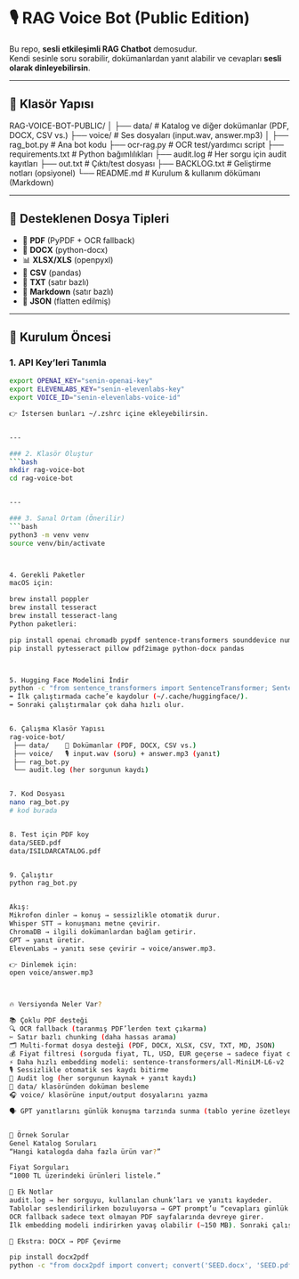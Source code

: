 # 🎙️ RAG Voice Bot (Public Edition)

Bu repo, **sesli etkileşimli RAG Chatbot** demosudur.  
Kendi sesinle soru sorabilir, dokümanlardan yanıt alabilir ve cevapları **sesli olarak dinleyebilirsin**.  

---

## 📂 Klasör Yapısı

RAG-VOICE-BOT-PUBLIC/
│
├── data/ # Katalog ve diğer dokümanlar (PDF, DOCX, CSV vs.)
├── voice/ # Ses dosyaları (input.wav, answer.mp3)
│
├── rag_bot.py # Ana bot kodu
├── ocr-rag.py # OCR test/yardımcı script
├── requirements.txt # Python bağımlılıkları
├── audit.log # Her sorgu için audit kayıtları
├── out.txt # Çıktı/test dosyası
├── BACKLOG.txt # Geliştirme notları (opsiyonel)
└── README.md # Kurulum & kullanım dökümanı (Markdown)



---

## 📑 Desteklenen Dosya Tipleri
- 📄 **PDF** (PyPDF + OCR fallback)  
- 📘 **DOCX** (python-docx)  
- 📊 **XLSX/XLS** (openpyxl)  
- 📑 **CSV** (pandas)  
- 📄 **TXT** (satır bazlı)  
- 📝 **Markdown** (satır bazlı)  
- 🔧 **JSON** (flatten edilmiş)  

---

## 🚀 Kurulum Öncesi

### 1. API Key’leri Tanımla
```bash
export OPENAI_KEY="senin-openai-key"
export ELEVENLABS_KEY="senin-elevenlabs-key"
export VOICE_ID="senin-elevenlabs-voice-id"

👉 İstersen bunları ~/.zshrc içine ekleyebilirsin.


---

### 2. Klasör Oluştur
```bash
mkdir rag-voice-bot
cd rag-voice-bot


---

### 3. Sanal Ortam (Önerilir)
```bash
python3 -m venv venv
source venv/bin/activate



4. Gerekli Paketler
macOS için:

brew install poppler
brew install tesseract
brew install tesseract-lang
Python paketleri:

pip install openai chromadb pypdf sentence-transformers sounddevice numpy requests
pip install pytesseract pillow pdf2image python-docx pandas



5. Hugging Face Modelini İndir
python -c "from sentence_transformers import SentenceTransformer; SentenceTransformer('sentence-transformers/all-MiniLM-L6-v2')"
➡️ İlk çalıştırmada cache’e kaydolur (~/.cache/huggingface/).
➡️ Sonraki çalıştırmalar çok daha hızlı olur.


6. Çalışma Klasör Yapısı
rag-voice-bot/
 ├── data/    📂 Dokümanlar (PDF, DOCX, CSV vs.)
 ├── voice/   🎙️ input.wav (soru) + answer.mp3 (yanıt)
 ├── rag_bot.py
 └── audit.log (her sorgunun kaydı)


7. Kod Dosyası
nano rag_bot.py
# kod burada


8. Test için PDF koy
data/SEED.pdf
data/ISILDARCATALOG.pdf


9. Çalıştır
python rag_bot.py


Akış:
Mikrofon dinler → konuş → sessizlikle otomatik durur.
Whisper STT → konuşmanı metne çevirir.
ChromaDB → ilgili dokümanlardan bağlam getirir.
GPT → yanıt üretir.
ElevenLabs → yanıtı sese çevirir → voice/answer.mp3.

👉 Dinlemek için:
open voice/answer.mp3



🔥 Versiyonda Neler Var?

📚 Çoklu PDF desteği
🔍 OCR fallback (taranmış PDF’lerden text çıkarma)
✂️ Satır bazlı chunking (daha hassas arama)
🗂️ Multi-format dosya desteği (PDF, DOCX, XLSX, CSV, TXT, MD, JSON)
💰 Fiyat filtresi (sorguda fiyat, TL, USD, EUR geçerse → sadece fiyat chunk’ları)
⚡ Daha hızlı embedding modeli: sentence-transformers/all-MiniLM-L6-v2
🎙️ Sessizlikle otomatik ses kaydı bitirme
📜 Audit log (her sorgunun kaynak + yanıt kaydı)
📂 data/ klasöründen doküman besleme
🎧 voice/ klasörüne input/output dosyalarını yazma

🗣️ GPT yanıtlarını günlük konuşma tarzında sunma (tablo yerine özetleyerek anlatma opsiyonu)


🔎 Örnek Sorular 
Genel Katalog Soruları 
“Hangi katalogda daha fazla ürün var?” 

Fiyat Sorguları 
“1000 TL üzerindeki ürünleri listele.”

🔧 Ek Notlar
audit.log → her sorguyu, kullanılan chunk’ları ve yanıtı kaydeder.
Tablolar seslendirilirken bozuluyorsa → GPT prompt’u “cevapları günlük dille özetle” şeklinde ayarlanabilir.
OCR fallback sadece text olmayan PDF sayfalarında devreye girer.
İlk embedding modeli indirirken yavaş olabilir (~150 MB). Sonraki çalıştırmalarda hızlıdır.

📌 Ekstra: DOCX → PDF Çevirme

pip install docx2pdf
python -c "from docx2pdf import convert; convert('SEED.docx', 'SEED.pdf')"